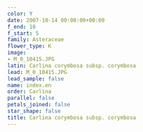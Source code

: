 ```yaml
---
color: Y
date: 2007-10-14 00:00:00+00:00
f_end: 10
f_start: 5
family: Asteraceae
flower_type: K
image:
- M_0_10415.JPG
latin: Carlina corymbosa subsp. corymbosa
lead: M_0_10415.JPG
lead_sample: false
name: index.en
order: Carlina
parallel: false
petals_joined: false
star_shape: false
title: Carlina corymbosa subsp. corymbosa
---
```

